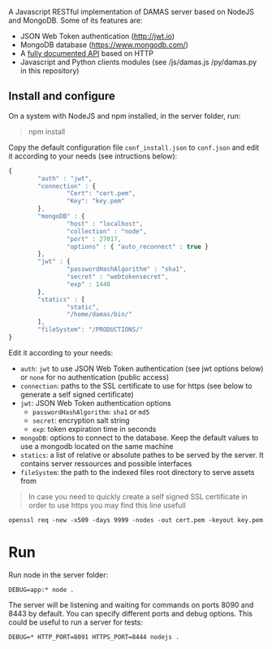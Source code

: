 A Javascript RESTful implementation of DAMAS server based on NodeJS and MongoDB. Some of its features are:

* JSON Web Token authentication (http://jwt.io)
* MongoDB database (https://www.mongodb.com/)
* A [fully documented API](https://github.com/remyla/damas-core/wiki/API) based on HTTP
* Javascript and Python clients modules (see /js/damas.js /py/damas.py in this repository)

## Install and configure

On a system with NodeJS and npm installed, in the server folder, run:
> npm install

Copy the default configuration file `conf_install.json` to `conf.json` and edit it according to your needs (see intructions below):

```js
{
        "auth" : "jwt",
        "connection" : {
                "Cert": "cert.pem",
                "Key": "key.pem"
        },
        "mongoDB" : {
                "host" : "localhost",
                "collection" : "node",
                "port" : 27017,
                "options" : { "auto_reconnect" : true }
        },
        "jwt" : {
                "passwordHashAlgorithm" : "sha1",
                "secret" : "webtokensecret",
                "exp" : 1440
        },
        "statics" : [
                "static",
                "/home/damas/bin/"
        ],
        "fileSystem": "/PRODUCTIONS/"
}
```
Edit it according to your needs:
* `auth`: `jwt` to use JSON Web Token authentication (see jwt options below) or `none` for no authentication (public access)
* `connection`: paths to the SSL certificate to use for https (see below to generate a self signed certificate)
* `jwt`: JSON Web Token authentication options
    * `passwordHashAlgorithm`: `sha1` or `md5`
    * `secret`:  encryption salt string
    * `exp`: token expiration time in seconds
* `mongoDB`: options to connect to the database. Keep the default values to use a mongodb located on the same machine
* `statics`: a list of relative or absolute pathes to be served by the server. It contains server ressources and possible interfaces
* `fileSystem`: the path to the indexed files root directory to serve assets from

> In case you need to quickly create a self signed SSL certificate in order to use https you may find this line usefull
```
openssl req -new -x509 -days 9999 -nodes -out cert.pem -keyout key.pem
```

# Run
Run node in the server folder:
```
DEBUG=app:* node .
```
The server will be listening and waiting for commands on ports 8090 and 8443 by default. You can specify different ports and debug options. This could be useful to run a server for tests:
```
DEBUG=* HTTP_PORT=8091 HTTPS_PORT=8444 nodejs .
```
